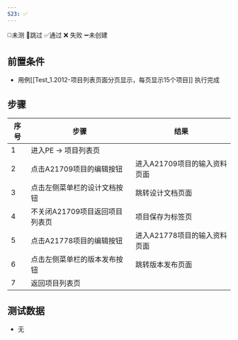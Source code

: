 ```yaml
---
S23: ✅
---
```

◻️未测    🚫跳过     ✅通过    ❌ 失败    ➖未创建

## 前置条件

- 用例[[Test_1.2012-项目列表页面分页显示，每页显示15个项目]] 执行完成

## 步骤

| 序号  | 步骤                 | 结果                |
| --- | ------------------ | ----------------- |
| 1   | 进入PE -> 项目列表页      |                   |
| 2   | 点击A21709项目的编辑按钮    | 进入A21709项目的输入资料页面 |
| 3   | 点击左侧菜单栏的设计文档按钮     | 跳转设计文档页面          |
| 4   | 不关闭A21709项目返回项目列表页 | 项目保存为标签页          |
| 5   | 点击A21778项目的编辑按钮    | 进入A21778项目的输入资料页面 |
| 6   | 点击左侧菜单栏的版本发布按钮     | 跳转版本发布页面          |
| 7   | 返回项目列表页            |                   |

## 测试数据

- 无
